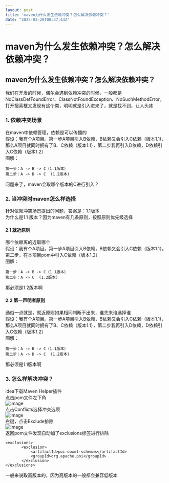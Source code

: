```yaml
---
layout: post
title: 'maven为什么发生依赖冲突？怎么解决依赖冲突？'
date: "2025-03-20T00:37:43Z"
---
```

maven为什么发生依赖冲突？怎么解决依赖冲突？
========================

maven为什么发生依赖冲突？怎么解决依赖冲突？
------------------------

我们在开发的时候，偶尔会遇到依赖冲突的时候，一般都是NoClassDefFoundError、ClassNotFoundException、NoSuchMethodError。打开搜索框又发现有这个类，明明就是引入进来了，就是找不到，让人头疼

### 1\. 依赖冲突场景

在maven中依赖管理，依赖是可以传播的  
假设：我有个A项目。第一步A项目引入B依赖，B依赖又会引入C依赖（版本1.1)，那么A项目就同时拥有了B、C依赖（版本1.1），第二步我再引入D依赖，D依赖引入C依赖（版本1.2）  
图解：

    第一步：A -> B -> C（1.1版本）
    第二步：A -> D -> C  (1.2版本)
    

问题来了，maven会取哪个版本的C进行引入？

### 2\. 当冲突时maven怎么样选择

针对依赖冲突场景提出的问题，答案是：1.1版本  
为什么是1.1 版本？因为maven有几条原则，按照原则优先级选择

#### 2.1 就近原则

哪个依赖离的近取哪个  
假设：我有个A项目。第一步A项目引入B依赖，B依赖又会引入C依赖（版本1.1）。第二步，在本项目pom中引入C依赖（版本1.2）  
图解：

    第一步：A -> B -> C（1.1版本）
    第二步：A -> C  (1.2版本)
    

那必须是1.2版本啊

#### 2.2 第一声明者原则

通俗一点就是，就近原则如果相同判断不出来，谁先来谁选择谁  
假设：我有个A项目。第一步A项目引入B依赖，B依赖又会引入C依赖（版本1.1)，那么A项目就同时拥有了B、C依赖（版本1.1），第二步我再引入D依赖，D依赖引入C依赖（版本1.2）  
图解：

    第一步：A -> B -> C（1.1版本）
    第二步：A -> D -> C  (1.2版本)
    

那必须是1.1版本啊

### 3\. 怎么样解决冲突？

idea下载Maven Helper插件  
点击pom文件左下角  
![image](https://img2024.cnblogs.com/blog/2467620/202503/2467620-20250319223428583-102856851.png)  
点击Conflicts选择冲突选项  
![image](https://img2024.cnblogs.com/blog/2467620/202503/2467620-20250319223611662-1256725007.png)  
右键，点击Exclude排除  
![image](https://img2024.cnblogs.com/blog/2467620/202503/2467620-20250319223720724-758570457.png)  
返回pom文件发现自动加了exclusions标签进行排除

    <exclusions>
           <exclusion>
               <artifactId>poi-ooxml-schemas</artifactId>
               <groupId>org.apache.poi</groupId>
           </exclusion>
    </exclusions>
    

一般来说取高版本的，因为高版本的一般都会兼容低版本